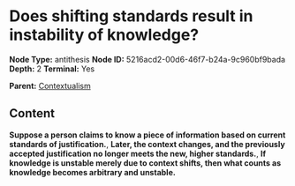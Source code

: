 # Does shifting standards result in instability of knowledge?

**Node Type:** antithesis
**Node ID:** 5216acd2-00d6-46f7-b24a-9c960bf9bada
**Depth:** 2
**Terminal:** Yes

**Parent:** [Contextualism](contextualism.md)

## Content

**Suppose a person claims to know a piece of information based on current standards of justification.**, **Later, the context changes, and the previously accepted justification no longer meets the new, higher standards.**, **If knowledge is unstable merely due to context shifts, then what counts as knowledge becomes arbitrary and unstable.**
